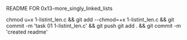 README FOR 0x13-more_singly_linked_lists

chmod u+x 1-listint_len.c && git add --chmod=+x 1-listint_len.c && git commit -m 'task 01 1-listint_len.c' && git push
git add . && git commit -m 'created readme'